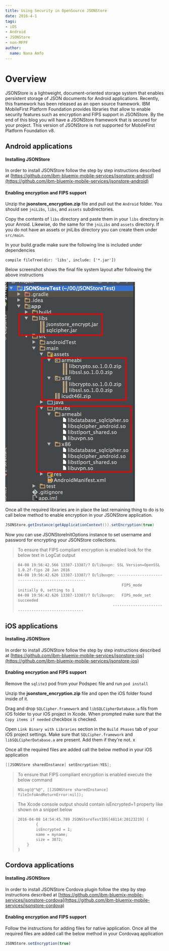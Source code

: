 ```yaml
---
title: Using Security in OpenSource JSONStore
date: 2016-4-1
tags:
- iOS
- Android
- JSONStore
- non-MFPF
author:
  name: Nana Amfo
---
```




# Overview 
JSONStore is a lightweight, document-oriented storage system that enables persistent storage of JSON documents for Android applications. Recently, this framework has been released as an open source framework. IBM MobileFirst Platform Foundation provides libraries that allow to enable security features such as encryption and FIPS support in JSONStore. By the end of this blog you will have a JSONStore framework that is secured for your project. This version of JSONStore is not supported for MobileFirst Platform Foundation v8.

## Android applications

#### Installing JSONStore

In order to install JSONStore follow the step by step instructions described at [https://github.com/ibm-bluemix-mobile-services/jsonstore-android](https://github.com/ibm-bluemix-mobile-services/jsonstore-android)

#### Enabling encryption and FIPS support

Unzip the **jsonstore_encryption.zip** file and pull out the `Android` folder. You should see `jniLibs`, `libs`, and `assets` subdirectories. 

Copy the contents of `libs` directory and paste them in your `libs` directory in your Anroid. Likewise, do the same for the `jniLibs` and `assets` directory. If you do not have an assets or jniLibs directory you can create them under `src/main`. 

In your build.gradle make sure the following line is included under dependencies

```Gradle
compile fileTree(dir: 'libs', include: ['*.jar'])
```

Below screenshot shows the final file system layout after following the above instructions

![](/assets/blog/2016-04-01-using-security-in-jsonstore/EnablingJsonStoreSecurityAndroidStudio.png)

Once all the required libraries are in place the last remaining thing to do is to call below method to enable encryption in your JSONStore application.

```Java
JSONStore.getInstance(getApplicationContext()).setEncryption(true)
``` 
Now you can use JSONStoreInitOptions instance to set username and password for encrypting your JSONStore collections. 

> To ensure that FIPS compliant encryption is enabled look for the below text in LogCat output

> ```
> 04-08 19:56:42.566 13387-13387/? D/libuvpn: SSL Version=OpenSSL 1.0.2f-fips 28 Jan 2016
> 04-08 19:56:42.626 13387-13387/? D/libuvpn: --------------------------------------------------
> 												FIPS_mode initially 0, setting to 1
> 04-08 19:56:42.626 13387-13387/? D/libuvpn:   FIPS_mode_set succeeded
> 											---------------------------------------------------
> ```

## iOS applications

#### Installing JSONStore

In order to install JSONStore follow the step by step instructions described at [https://github.com/ibm-bluemix-mobile-services/jsonstore-ios](https://github.com/ibm-bluemix-mobile-services/jsonstore-ios)

#### Enabling encryption and FIPS support

Remove the `sqlite3` pod from your Podspec file and run `pod install`

Unzip the **jsonstore_encryption.zip** file and open the iOS folder found inside of it. 

Drag and drop `SQLCipher.framework` and `libSQLCipherDatabase.a` fils from iOS folder to your iOS project in Xcode. When prompted make sure that the `Copy items if needed` checkbox is checked. 

Open `Link Binary with Libraries` section in the `Build Phases` tab of your iOS project settings. Make sure that `SQLCipher.framework` and `libSQLCipherDatabase.a` are present. Add them if they're not. x

Once all the required files are added call the below method in your iOS application

```Objective-C
[[JSONStore sharedInstance] setEncryption:YES];
```
> To ensure that FIPS compliant encryption is enabled execute the below command

>```
> NSLog(@"%@", [[JSONStore sharedInstance] fileInfoAndReturnError:nil]);
>```

> The Xcode console output should contain isEncrypted=1 property like shown on a snippet below

> ```
> 2016-04-08 14:54:45.789 JSONStoreTestIOS[48114:20123219] (
>         {
>         isEncrypted = 1;
>         name = myname;
>         size = 3072;
>     }
> )
> ```

## Cordova applications

#### Installing JSONStore

In order to install JSONStore Cordova plugin follow the step by step instructions described at [https://github.com/ibm-bluemix-mobile-services/jsonstore-cordova](https://github.com/ibm-bluemix-mobile-services/jsonstore-cordova)

#### Enabling encryption and FIPS support

Follow the instructions for adding files for native application. Once all the required files are added call the below method in your Cordovaq application

```Javascript
JSONStore.setEncryption(true)
```
